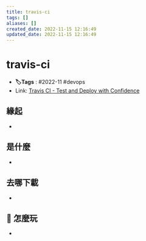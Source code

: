 ```yaml
---
title: travis-ci
tags: []
aliases: []
created_date: 2022-11-15 12:16:49
updated_date: 2022-11-15 12:16:49
---
```


# travis-ci
- **🏷️Tags** :   #2022-11 #devops 
- Link: [Travis CI - Test and Deploy with Confidence](https://app.travis-ci.com/getting_started)

## 緣起

- 

## 是什麼

- 

## 去哪下載

- 

## 📝 怎麼玩

- 
